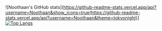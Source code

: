 ![Noothaan's GitHub stats](https://github-readme-stats.vercel.app/api?username=Noothaan&show_icons=true(https://github-readme-stats.vercel.app/api?username=Noothaan&theme=tokyonight)]
[![Top Langs](https://github-readme-stats.vercel.app/api/top-langs/?username=Noothaan)](https://github.com/anuraghazra/github-readme-stats)
